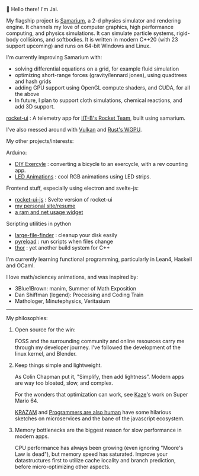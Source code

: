 👋 Hello there! I'm Jai.

My flagship project is [Samarium](https://github.com/jjbel/samarium), a 2-d physics simulator and rendering engine. It channels my love of computer graphics, high performance computing, and physics simulations. It can simulate particle systems, rigid-body collisions, and softbodies. It is written in modern C++20 (with 23 support upcoming) and runs on 64-bit Windows and Linux.

I'm currently improving Samarium with:
- solving differential equations on a grid, for example fluid simulation
- optimizing short-range forces (gravity/lennard jones), using quadtrees and hash grids
- adding GPU support using OpenGL compute shaders, and CUDA, for all the above
- In future, I plan to support cloth simulations, chemical reactions, and add 3D support.


[rocket-ui](https://github.com/jjbel/rocket-ui) : A telemetry app for [IIT-B's Rocket Team](https://iitbrocketteam.in/), built using samarium.

I've also messed around with [Vulkan](https://github.com/jjbel/HelloVulkan) and [Rust's WGPU](https://github.com/jjbel/learning-wgpu).

My other projects/interests:

Arduino:
- [DIY Exercyle](https://github.com/jjbel/exercycle) : converting a bicycle to an exercycle, with a rev counting app.
- [LED Animations](https://github.com/jjbel/ArduinoLED) : cool RGB animations using LED strips.

Frontend stuff, especially using electron and svelte-js:
- [rocket-ui-js](https://github.com/jjbel/rocket-ui-js) : Svelte version of rocket-ui
- [my personal site/resume](https://github.com/jjbel/resume)
- [a ram and net usage widget](https://github.com/jjbel/watcher)

Scripting utilities in python
- [large-file-finder](https://github.com/jjbel/large-file-finder) : cleanup your disk easily
- [pyreload](https://github.com/jjbel/pyreload) : run scripts when files change
- [thor](https://github.com/jjbel/thor) : yet another build system for C++

I'm currently learning functional programming, particularly in Lean4, Haskell and OCaml.

I love math/sciencey animations, and was inspired by: 
- 3Blue1Brown: manim, Summer of Math Exposition
- Dan Shiffman (legend): Processing and Coding Train
- Mathologer, Minutephysics, Veritasium

---

My philosophies:
1. Open source for the win:
   
    FOSS and the surrounding community and online resources carry me through my developer journey.
    I've followed the development of the linux kernel, and Blender.
3. Keep things simple and lightweight.
   
   As Colin Chapman put it, "Simplify, then add lightness”. Modern apps are way too bloated, slow, and complex.
   
   For the wonders that optimization can work, see [Kaze](https://youtu.be/Ca1hHC2EctY)'s work on Super Mario 64.
   
   [KRAZAM](https://www.youtube.com/c/KRAZAM) and [Programmers are also human](https://www.youtube.com/@programmersarealsohuman5909)
   have some hilarious sketches on microservices and the bane of the javascript ecosystem.
   
4. Memory  bottlenecks are the biggest reason for slow performance in modern apps.

   CPU performance has always been growing (even ignoring "Moore's Law is dead"), but memory speed has saturated.
   Improve your datastructures first to utilize cache locality and branch prediction, before micro-optimizing other aspects.
   
